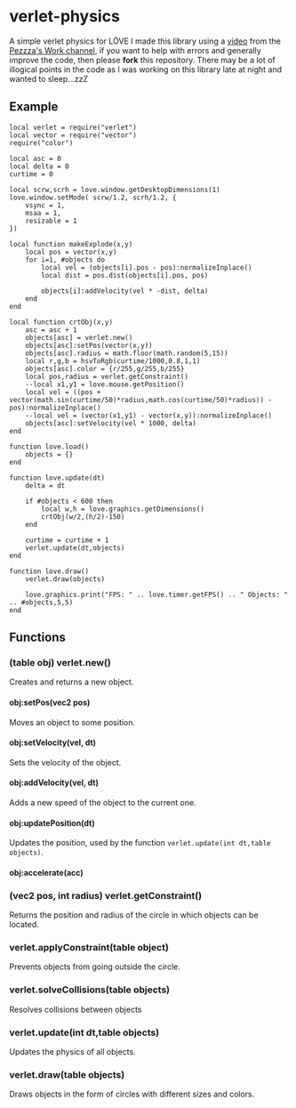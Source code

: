 # verlet-physics
A simple verlet physics for LÖVE
I made this library using a [video](https://www.youtube.com/watch?v=lS_qeBy3aQI) from the [Pezzza's Work channel](https://www.youtube.com/@PezzzasWork), if you want to help with errors and generally improve the code, then please **fork** this repository.
There may be a lot of illogical points in the code as I was working on this library late at night and wanted to sleep...zzZ

## Example
```
local verlet = require("verlet")
local vector = require("vector")
require("color")

local asc = 0
local delta = 0
curtime = 0

local scrw,scrh = love.window.getDesktopDimensions(1)
love.window.setMode( scrw/1.2, scrh/1.2, {
    vsync = 1,
    msaa = 1,
    resizable = 1
})

local function makeExplode(x,y)
    local pos = vector(x,y)
    for i=1, #objects do
        local vel = (objects[i].pos - pos):normalizeInplace()
        local dist = pos.dist(objects[i].pos, pos)

        objects[i]:addVelocity(vel * -dist, delta)
    end
end

local function crtObj(x,y)
    asc = asc + 1
    objects[asc] = verlet.new()
    objects[asc]:setPos(vector(x,y))
    objects[asc].radius = math.floor(math.random(5,15))
    local r,g,b = hsvToRgb(curtime/1000,0.8,1,1)
    objects[asc].color = {r/255,g/255,b/255}
    local pos,radius = verlet.getConstraint()
    --local x1,y1 = love.mouse.getPosition()
    local vel = ((pos + vector(math.sin(curtime/50)*radius,math.cos(curtime/50)*radius)) - pos):normalizeInplace()
    --local vel = (vector(x1,y1) - vector(x,y)):normalizeInplace()
    objects[asc]:setVelocity(vel * 1000, delta)
end

function love.load()
    objects = {}
end

function love.update(dt)
    delta = dt

    if #objects < 600 then
        local w,h = love.graphics.getDimensions()
        crtObj(w/2,(h/2)-150)
    end

    curtime = curtime + 1
    verlet.update(dt,objects)
end

function love.draw()
    verlet.draw(objects)

    love.graphics.print("FPS: " .. love.timer.getFPS() .. " Objects: " .. #objects,5,5)
end
```

## Functions

### (table obj) verlet.new()
Creates and returns a new object.
#### obj:setPos(vec2 pos)
Moves an object to some position.
#### obj:setVelocity(vel, dt)
Sets the velocity of the object.
#### obj:addVelocity(vel, dt)
Adds a new speed of the object to the current one.
#### obj:updatePosition(dt)
Updates the position, used by the function `verlet.update(int dt,table objects)`.
#### obj:accelerate(acc)

### (vec2 pos, int radius) verlet.getConstraint()
Returns the position and radius of the circle in which objects can be located.
### verlet.applyConstraint(table object)
Prevents objects from going outside the circle.
### verlet.solveCollisions(table objects)
Resolves collisions between objects
### verlet.update(int dt,table objects)
Updates the physics of all objects.
### verlet.draw(table objects)
Draws objects in the form of circles with different sizes and colors.
